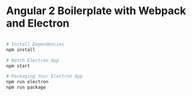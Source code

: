 
# Angular 2 Boilerplate with Webpack and Electron

```bash

# Install Dependencies
npm install

# Watch Electron App
npm start

# Packaging Your Electron App
npm run electron
npm run package


```